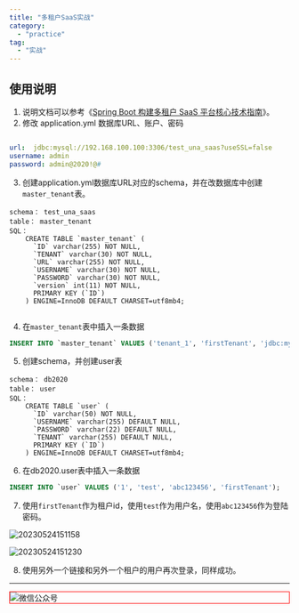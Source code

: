 ```yaml
---
title: "多租户SaaS实战"
category:
  - "practice"
tag:
  - "实战"
---
```



## 使用说明

1. 说明文档可以参考《[Spring Boot 构建多租户 SaaS 平台核心技术指南](https://mp.weixin.qq.com/s/6Gihii6HtBsgcbiQ-2XvUg)》。
2. 修改 application.yml 数据库URL、账户、密码

```yml

url:  jdbc:mysql://192.168.100.100:3306/test_una_saas?useSSL=false
username: admin
password: admin@2020!@#
```

3. 创建application.yml数据库URL对应的schema，并在改数据库中创建`master_tenant`表。

```
schema： test_una_saas
table： master_tenant
SQL： 
    CREATE TABLE `master_tenant` (
      `ID` varchar(255) NOT NULL,
      `TENANT` varchar(30) NOT NULL,
      `URL` varchar(255) NOT NULL,
      `USERNAME` varchar(30) NOT NULL,
      `PASSWORD` varchar(30) NOT NULL,
      `version` int(11) NOT NULL,
      PRIMARY KEY (`ID`)
    ) ENGINE=InnoDB DEFAULT CHARSET=utf8mb4;
    
```

4. 在`master_tenant`表中插入一条数据

```sql
INSERT INTO `master_tenant` VALUES ('tenant_1', 'firstTenant', 'jdbc:mysql://192.168.100.100:3306/db2020?useSSL=false', 'admin', 'admin@2020!@#', '0');
```

5. 创建schema，并创建user表

```
schema： db2020
table： user
SQL： 
    CREATE TABLE `user` (
      `ID` varchar(50) NOT NULL,
      `USERNAME` varchar(255) DEFAULT NULL,
      `PASSWORD` varchar(22) DEFAULT NULL,
      `TENANT` varchar(255) DEFAULT NULL,
      PRIMARY KEY (`ID`)
    ) ENGINE=InnoDB DEFAULT CHARSET=utf8mb4;
```

6. 在db2020.user表中插入一条数据

```sql
INSERT INTO `user` VALUES ('1', 'test', 'abc123456', 'firstTenant');
```

7. 使用`firstTenant`作为租户id，使用`test`作为用户名，使用`abc123456`作为登陆密码。


![20230524151158](https://tianqingxiaozhu.oss-cn-shenzhen.aliyuncs.com/blog20230524151158.png)

![20230524151230](https://tianqingxiaozhu.oss-cn-shenzhen.aliyuncs.com/blog20230524151230.png)


8. 使用另外一个链接和另外一个租户的用户再次登录，同样成功。

---

<img style="border:1px red solid; display:block; margin:0 auto;" src="https://tianqingxiaozhu.oss-cn-shenzhen.aliyuncs.com/img/qrcode.jpg" alt="微信公众号" />

